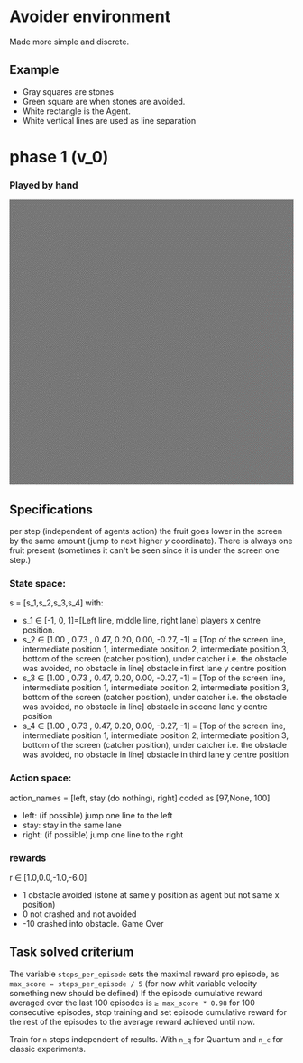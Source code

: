 # Avoider environment
Made more simple and discrete.

## Example
* Gray squares are stones
* Green square are when stones are avoided. 
* White rectangle is the Agent.
* White vertical lines are used as line separation

# phase 1 (v_0)

### Played by hand
![](avoider_phase_1_v_0_demo.gif)

## Specifications
per step (independent of agents action) the fruit goes lower in the screen by the same amount (jump to next higher $y$ coordinate). There is always one fruit present (sometimes it can't be seen since it is under the screen one step.)

### State space:
s = [s_1,s_2,s_3,s_4] with:
* s_1 ∈  [-1, 0, 1]=[Left line, middle line, right lane] players x centre position.
* s_2 ∈  [1.00 , 0.73 , 0.47, 0.20, 0.00, -0.27, -1] = [Top of the screen line, intermediate position 1, intermediate position 2, intermediate position 3, bottom of the screen (catcher position), under catcher i.e. the obstacle was avoided, no obstacle in line] obstacle in first lane y centre position
* s_3 ∈  [1.00 , 0.73 , 0.47, 0.20, 0.00, -0.27, -1] = [Top of the screen line, intermediate position 1, intermediate position 2, intermediate position 3, bottom of the screen (catcher position), under catcher i.e. the obstacle was avoided, no obstacle in line] obstacle in second lane y centre position
* s_4 ∈  [1.00 , 0.73 , 0.47, 0.20, 0.00, -0.27, -1] = [Top of the screen line, intermediate position 1, intermediate position 2, intermediate position 3, bottom of the screen (catcher position), under catcher i.e. the obstacle was avoided, no obstacle in line] obstacle in third lane y centre position

### Action space:
action_names = [left, stay (do nothing), right] coded as [97,None, 100]  
 * left: (if possible) jump one line to the left
 * stay: stay in the same lane
 * right: (if possible) jump one line to the right

### rewards
r ∈  [1.0,0.0,-1.0,-6.0]
* 1 obstacle avoided (stone at same y position as agent but not same x position)
* 0 not crashed and not avoided
* -10 crashed into obstacle. Game Over

## Task solved criterium 

The variable `steps_per_episode` sets the maximal reward pro episode,  as `max_score = steps_per_episode / 5` (for now whit variable velocity something new should be defined)
If the episode cumulative reward averaged over the last 100 episodes is `≥ max_score * 0.98` for 100 consecutive episodes, stop training and set episode cumulative reward for the rest of the episodes to the average reward achieved until now.

Train for `n` steps independent of results. With `n_q` for Quantum and `n_c` for classic experiments. 
